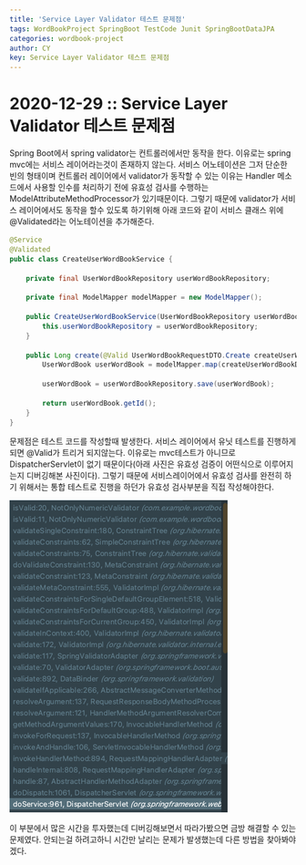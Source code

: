 ```yaml
---
title: 'Service Layer Validator 테스트 문제점'
tags: WordBookProject SpringBoot TestCode Junit SpringBootDataJPA
categories: wordbook-project
author: CY
key: Service Layer Validator 테스트 문제점
---
```

# 2020-12-29 :: Service Layer Validator 테스트 문제점

Spring Boot에서 spring validator는 컨트롤러에서만 동작을 한다. 이유로는 spring mvc에는 서비스 레이어라는것이 존재하지 않는다. 서비스 어노테이션은 그저 단순한 빈의 형태이며 컨트롤러 레이어에서 validator가 동작할 수 있는 이유는 Handler 메소드에서 사용할 인수를 처리하기 전에 유효성 검사를 수행하는 ModelAttributeMethodProcessor가 있기때문이다. 그렇기 때문에  validator가 서비스 레이어에서도 동작을 할수 있도록 하기위해 아래 코드와 같이 서비스 클래스 위에 @Validated라는 어노테이션을 추가해준다. 

```java
@Service
@Validated
public class CreateUserWordBookService {

    private final UserWordBookRepository userWordBookRepository;

    private final ModelMapper modelMapper = new ModelMapper();

    public CreateUserWordBookService(UserWordBookRepository userWordBookRepository) {
        this.userWordBookRepository = userWordBookRepository;
    }

    public Long create(@Valid UserWordBookRequestDTO.Create createUserWordBookDTO) {
        UserWordBook userWordBook = modelMapper.map(createUserWordBookDTO, UserWordBook.class);

        userWordBook = userWordBookRepository.save(userWordBook);

        return userWordBook.getId();
    }
}
```

문제점은 테스트 코드를 작성할때 발생한다. 서비스 레이어에서 유닛 테스트를 진행하게 되면 @Valid가 트리거 되지않는다. 이유로는 mvc테스트가 아니므로 DispatcherServlet이 없기 때문이다(아래 사진은 유효성 검증이 어떤식으로 이루어지는지 디버깅해본 사진이다). 그렇기 때문에 서비스레이어에서 유효성 검사를 완전히 하기 위해서는 통합 테스트로 진행을 하던가 유효성 검사부분을 직접 작성해야한다. 

![실행되는 구조.png](/assets/images/2020-12-29-Service-Layer-Validator-테스트-문제점/Untitled.png)

이 부분에서 많은 시간을 투자했는데 디버깅해보면서 따라가봤으면 금방 해결할 수 있는 문제였다. 안되는걸 하려고하니 시간만 날리는 문제가 발생했는데 다른 방법을 찾아봐야겠다.